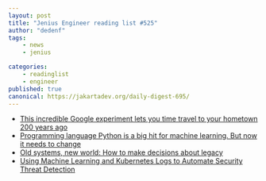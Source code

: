 ```yaml
---
layout: post
title: "Jenius Engineer reading list #525"
author: "dedenf"
tags:
    - news
    - jenius

categories:
    - readinglist
    - engineer
published: true
canonical: https://jakartadev.org/daily-digest-695/
---
```


- [This incredible Google experiment lets you time travel to your hometown 200 years ago](https://www.fastcompany.com/90568911/this-incredible-google-experiment-lets-you-time-travel-to-your-hometown-200-years-ago)
- [Programming language Python is a big hit for machine learning. But now it needs to change](https://www.zdnet.com/article/programming-language-python-is-a-big-hit-for-machine-learning-but-now-it-needs-to-change/)
- [Old systems, new world: How to make decisions about legacy](https://www.techradar.com/news/old-systems-new-world-how-to-make-decisions-about-legacy)
- [Using Machine Learning and Kubernetes Logs to Automate Security Threat Detection](https://containerjournal.com/topics/container-security/using-machine-learning-and-kubernetes-logs-to-automate-security-threat-detection/)

